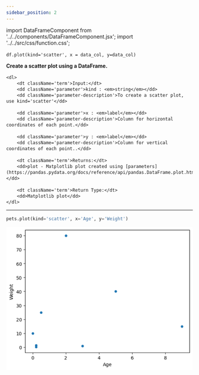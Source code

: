 ```yaml
---
sidebar_position: 2
---
```


import DataFrameComponent from '../../components/DataFrameComponent.jsx';
import '../../src/css/function.css';

<code>df.plot(kind='scatter', x = data_col, y=data_col)</code>

<div className='base'>
    <p><strong>Create a scatter plot using a DataFrame.</strong></p>

    <dl>
        <dt className='term'>Input:</dt>
        <dd className='parameter'>kind : <em>string</em></dd>
        <dd className='parameter-description'>To create a scatter plot, use kind='scatter'</dd>

        <dd className='parameter'>x : <em>label</em></dd>
        <dd className='parameter-description'>Column for horizontal coordinates of each point.</dd>

        <dd className='parameter'>y : <em>label</em></dd>
        <dd className='parameter-description'>Column for vertical coordinates of each point..</dd>

        <dt className='term'>Returns:</dt>
        <dd>plot - Matplotlib plot created using [parameters](https://pandas.pydata.org/docs/reference/api/pandas.DataFrame.plot.html).</dd>

        <dt className='term'>Return Type:</dt>
        <dd>Matplotlib plot</dd>
    </dl>
</div>

---

```python
pets.plot(kind='scatter', x='Age', y='Weight')
```

![Scatter plot example 1](/img/scatter-plot/scatex1.png)